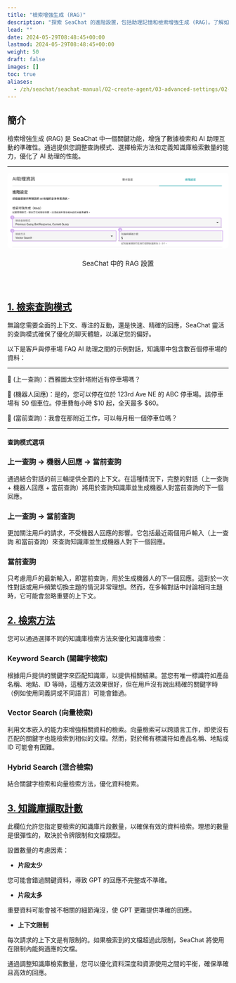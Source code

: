 ```yaml
---
title: "檢索增強生成 (RAG)"
description: "探索 SeaChat 的進階設置，包括助理記憶和檢索增強生成 (RAG)。了解如何優化您的 AI 助理的性能和即時用戶互動。"
lead: ""
date: 2024-05-29T08:48:45+00:00
lastmod: 2024-05-29T08:48:45+00:00
weight: 50
draft: false
images: []
toc: true
aliases:
  - /zh/seachat/seachat-manual/02-create-agent/03-advanced-settings/02-retrieval-augmented-generation-rag
---
```


## 簡介
檢索增強生成 (RAG) 是 SeaChat 中一個關鍵功能，增強了數據檢索和 AI 助理互動的準確性。通過提供您調整查詢模式、選擇檢索方法和定義知識庫檢索數量的能力，優化了 AI 助理的性能。

---

<div style="display: flex; flex-direction: column; align-items: center;">
<div style="width: 100%; text-align: center; display: flex; flex-direction: column; align-items: center; justify-item: center">
    <a id="seachat-rag-ui" href="/images/seachat/zh/agent-advanced-settings/rag-dashboard.png" target="_blank">
    <img width="100%" style="border-radius: 0.4rem; cursor: zoom-in;" src="/images/seachat/zh/agent-advanced-settings/rag-dashboard.png" alt="檢索增強生成 (RAG) 在 SeaChat 中的設置圖">
    </a>
</div>
    <p style="margin-top: 20px; font-size: 15px">SeaChat 中的 RAG 設置</p></p>
</div>

## [1. 檢索查詢模式](#seachat-rag-ui)
無論您需要全面的上下文、專注的互動，還是快速、精確的回應，SeaChat 靈活的查詢模式確保了優化的聊天體驗，以滿足您的偏好。

以下是客戶與停車場 FAQ AI 助理之間的示例對話，知識庫中包含數百個停車場的資料：

---

👨 (上一查詢)：西雅圖太空針塔附近有停車場嗎？

🤖️ (機器人回應)：是的，您可以停在位於 123rd Ave NE 的 ABC 停車場。該停車場有 50 個車位。停車費每小時 $10 起，全天最多 $60。

👨 (當前查詢)：我會在那附近工作，可以每月租一個停車位嗎？

---

#### 查詢模式選項

### 上一查詢 &#8594; 機器人回應 &#8594; 當前查詢
通過結合對話的前三輪提供全面的上下文。在這種情況下，完整的對話（上一查詢 + 機器人回應 + 當前查詢）將用於查詢知識庫並生成機器人對當前查詢的下一個回應。

### 上一查詢 &#8594; 當前查詢
更加關注用戶的請求，不受機器人回應的影響。它包括最近兩個用戶輸入（上一查詢 和當前查詢）來查詢知識庫並生成機器人對下一個回應。

### 當前查詢
只考慮用戶的最新輸入，即當前查詢，用於生成機器人的下一個回應。這對於一次性對話或用戶頻繁切換主題的情況非常理想。然而，在多輪對話中討論相同主題時，它可能會忽略重要的上下文。

## [2. 檢索方法](#seachat-rag-ui)

您可以通過選擇不同的知識庫檢索方法來優化知識庫檢索：

### Keyword Search (關鍵字檢索)
根據用戶提供的關鍵字來匹配知識庫，以提供相關結果。當您有唯一標識符如產品名稱、地點、ID 等時，這種方法效果很好，但在用戶沒有說出精確的關鍵字時（例如使用同義詞或不同語言）可能會錯過。

### Vector Search (向量檢索)
利用文本嵌入的能力來增強相關資料的檢索。向量檢索可以跨語言工作，即使沒有匹配的關鍵字也能檢索到相似的文檔。然而，對於稀有標識符如產品名稱、地點或 ID 可能會有困難。

### Hybrid Search (混合檢索)
結合關鍵字檢索和向量檢索方法，優化資料檢索。

## [3. 知識庫擷取計數](#seachat-rag-ui)

此欄位允許您指定要檢索的知識庫片段數量，以確保有效的資料檢索。理想的數量是很彈性的，取決於令牌限制和文檔類型。

設置數量的考慮因素：
- **片段太少**

您可能會錯過關鍵資料，導致 GPT 的回應不完整或不準確。

- **片段太多**

重要資料可能會被不相關的細節淹沒，使 GPT 更難提供準確的回應。

- **上下文限制**

每次請求的上下文是有限制的。如果檢索到的文檔超過此限制，SeaChat 將使用在限制內能夠適應的文檔。

通過調整知識庫檢索數量，您可以優化資料深度和資源使用之間的平衡，確保準確且高效的回應。
